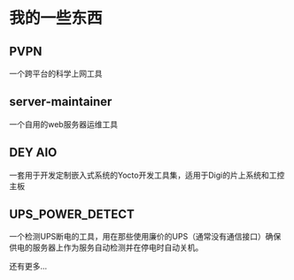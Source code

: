 # 我的一些东西

## PVPN
一个跨平台的科学上网工具

## server-maintainer

一个自用的web服务器运维工具

## DEY AIO

一套用于开发定制嵌入式系统的Yocto开发工具集，适用于Digi的片上系统和工控主板

## UPS_POWER_DETECT

一个检测UPS断电的工具，用在那些使用廉价的UPS（通常没有通信接口）确保供电的服务器上作为服务自动检测并在停电时自动关机。

还有更多...

